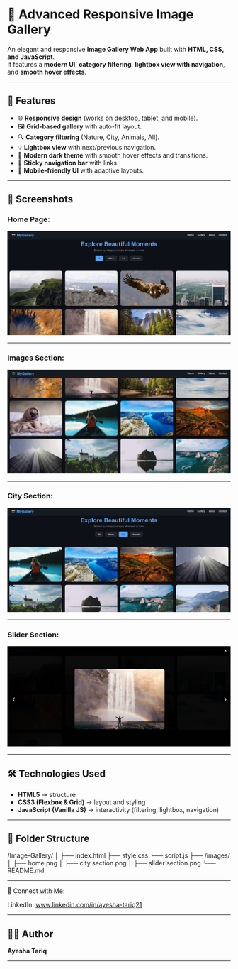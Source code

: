 # 📸 Advanced Responsive Image Gallery  

An elegant and responsive **Image Gallery Web App** built with **HTML, CSS, and JavaScript**.  
It features a **modern UI**, **category filtering**, **lightbox view with navigation**, and **smooth hover effects**.  

---

## 🚀 Features  
- 🌐 **Responsive design** (works on desktop, tablet, and mobile).  
- 🖼️ **Grid-based gallery** with auto-fit layout.  
- 🔍 **Category filtering** (Nature, City, Animals, All).  
- 💡 **Lightbox view** with next/previous navigation.  
- 🎨 **Modern dark theme** with smooth hover effects and transitions.  
- 🧭 **Sticky navigation bar** with links.  
- 📱 **Mobile-friendly UI** with adaptive layouts.  

---

## 📸 Screenshots


### Home Page:
![Home](images/home.png)

---

### Images Section:
![home1](images/home1.png)

---

### City Section:
![city](images/city.png)

---

### Slider Section:
![Slider](images/slider1.png)

---








## 🛠️ Technologies Used  
- **HTML5** → structure  
- **CSS3 (Flexbox & Grid)** → layout and styling  
- **JavaScript (Vanilla JS)** → interactivity (filtering, lightbox, navigation)  

---

## 📂 Folder Structure

/Image-Gallery/
│
├── index.html
├── style.css
├── script.js
├── /images/
│ ├── home.png
│ ├── city section.png
│ ├── slider section.png
└── README.md

---

🤝 Connect with Me:

LinkedIn: www.linkedin.com/in/ayesha-tariq21

---

## 👩‍💻 Author

**Ayesha Tariq**

---






















































































































